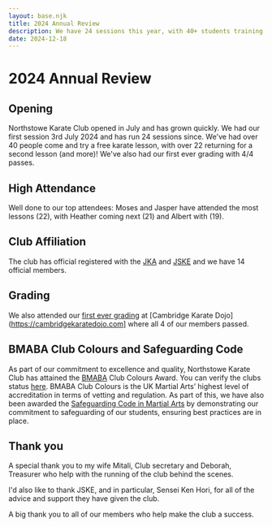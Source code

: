 ```yaml
---
layout: base.njk
title: 2024 Annual Review
description: We have 24 sessions this year, with 40+ students training once, and had a successful grading with 4/4 passes!
date: 2024-12-18
---
```

# 2024 Annual Review

## Opening

Northstowe Karate Club opened in July and has grown quickly. We had our first session 3rd July 2024 and has run 24 sessions since. We've had over 40 people come and try a free karate lesson, with over 22 returning for a second lesson (and more)! We've also had our first ever grading with 4/4 passes.

## High Attendance

Well done to our top attendees: Moses and Jasper have attended the most lessons (22), with Heather coming next (21) and Albert with (19). 

## Club Affiliation

The club has official registered with the [JKA](https://jka.or.jp/en) and [JSKE](https://www.jske.co.uk) and we have 14 official members.

## Grading

We also attended our [first ever grading](/2024/12/07/) at [Cambridge Karate Dojo](https://cambridgekaratedojo.com] where all 4 of our members passed.

## BMABA Club Colours and Safeguarding Code

As part of our commitment to excellence and quality, Northstowe Karate Club has attained the [BMABA](https://bmaba.org.uk) Club Colours Award. You can verify the clubs status [here](https://bmaba.org.uk/verify/martial-arts-club-checker/). BMABA Club Colours is the UK Martial Arts’ highest level of accreditation in terms of vetting and regulation. As part of this, we have also been awarded the [Safeguarding Code in Martial Arts](https://www.safeguardingcode.com/) by demonstrating our commitment to safeguarding of our students, ensuring best practices are in place.

## Thank you

A special thank you to my wife Mitali, Club secretary and Deborah, Treasurer who help with the running of the club behind the scenes.

I'd also like to thank JSKE, and in particular, Sensei Ken Hori, for all of the advice and support they have given the club.

A big thank you to all of our members who help make the club a success. 

